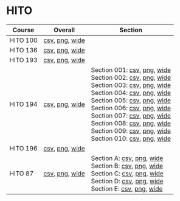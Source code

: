 # HITO

| Course | Overall | Section |
| ------ | ------- | ------- |
| HITO 100 | [csv](https://github.com/UCSD-Historical-Enrollment-Data/2023Fall/blob/main/overall/HITO%20100.csv), [png](https://raw.githubusercontent.com/UCSD-Historical-Enrollment-Data/2023Fall/main/plot_overall/HITO%20100.png), [wide](https://raw.githubusercontent.com/UCSD-Historical-Enrollment-Data/2023Fall/main/plot_overall_wide/HITO%20100.png) |  |
| HITO 136 | [csv](https://github.com/UCSD-Historical-Enrollment-Data/2023Fall/blob/main/overall/HITO%20136.csv), [png](https://raw.githubusercontent.com/UCSD-Historical-Enrollment-Data/2023Fall/main/plot_overall/HITO%20136.png), [wide](https://raw.githubusercontent.com/UCSD-Historical-Enrollment-Data/2023Fall/main/plot_overall_wide/HITO%20136.png) |  |
| HITO 193 | [csv](https://github.com/UCSD-Historical-Enrollment-Data/2023Fall/blob/main/overall/HITO%20193.csv), [png](https://raw.githubusercontent.com/UCSD-Historical-Enrollment-Data/2023Fall/main/plot_overall/HITO%20193.png), [wide](https://raw.githubusercontent.com/UCSD-Historical-Enrollment-Data/2023Fall/main/plot_overall_wide/HITO%20193.png) |  |
| HITO 194 | [csv](https://github.com/UCSD-Historical-Enrollment-Data/2023Fall/blob/main/overall/HITO%20194.csv), [png](https://raw.githubusercontent.com/UCSD-Historical-Enrollment-Data/2023Fall/main/plot_overall/HITO%20194.png), [wide](https://raw.githubusercontent.com/UCSD-Historical-Enrollment-Data/2023Fall/main/plot_overall_wide/HITO%20194.png) | Section 001: [csv](https://github.com/UCSD-Historical-Enrollment-Data/2023Fall/blob/main/section/HITO%20194_001.csv), [png](https://raw.githubusercontent.com/UCSD-Historical-Enrollment-Data/2023Fall/main/plot_section/HITO%20194_001.png), [wide](https://raw.githubusercontent.com/UCSD-Historical-Enrollment-Data/2023Fall/main/plot_section_wide/HITO%20194_001.png)<br>Section 002: [csv](https://github.com/UCSD-Historical-Enrollment-Data/2023Fall/blob/main/section/HITO%20194_002.csv), [png](https://raw.githubusercontent.com/UCSD-Historical-Enrollment-Data/2023Fall/main/plot_section/HITO%20194_002.png), [wide](https://raw.githubusercontent.com/UCSD-Historical-Enrollment-Data/2023Fall/main/plot_section_wide/HITO%20194_002.png)<br>Section 003: [csv](https://github.com/UCSD-Historical-Enrollment-Data/2023Fall/blob/main/section/HITO%20194_003.csv), [png](https://raw.githubusercontent.com/UCSD-Historical-Enrollment-Data/2023Fall/main/plot_section/HITO%20194_003.png), [wide](https://raw.githubusercontent.com/UCSD-Historical-Enrollment-Data/2023Fall/main/plot_section_wide/HITO%20194_003.png)<br>Section 004: [csv](https://github.com/UCSD-Historical-Enrollment-Data/2023Fall/blob/main/section/HITO%20194_004.csv), [png](https://raw.githubusercontent.com/UCSD-Historical-Enrollment-Data/2023Fall/main/plot_section/HITO%20194_004.png), [wide](https://raw.githubusercontent.com/UCSD-Historical-Enrollment-Data/2023Fall/main/plot_section_wide/HITO%20194_004.png)<br>Section 005: [csv](https://github.com/UCSD-Historical-Enrollment-Data/2023Fall/blob/main/section/HITO%20194_005.csv), [png](https://raw.githubusercontent.com/UCSD-Historical-Enrollment-Data/2023Fall/main/plot_section/HITO%20194_005.png), [wide](https://raw.githubusercontent.com/UCSD-Historical-Enrollment-Data/2023Fall/main/plot_section_wide/HITO%20194_005.png)<br>Section 006: [csv](https://github.com/UCSD-Historical-Enrollment-Data/2023Fall/blob/main/section/HITO%20194_006.csv), [png](https://raw.githubusercontent.com/UCSD-Historical-Enrollment-Data/2023Fall/main/plot_section/HITO%20194_006.png), [wide](https://raw.githubusercontent.com/UCSD-Historical-Enrollment-Data/2023Fall/main/plot_section_wide/HITO%20194_006.png)<br>Section 007: [csv](https://github.com/UCSD-Historical-Enrollment-Data/2023Fall/blob/main/section/HITO%20194_007.csv), [png](https://raw.githubusercontent.com/UCSD-Historical-Enrollment-Data/2023Fall/main/plot_section/HITO%20194_007.png), [wide](https://raw.githubusercontent.com/UCSD-Historical-Enrollment-Data/2023Fall/main/plot_section_wide/HITO%20194_007.png)<br>Section 008: [csv](https://github.com/UCSD-Historical-Enrollment-Data/2023Fall/blob/main/section/HITO%20194_008.csv), [png](https://raw.githubusercontent.com/UCSD-Historical-Enrollment-Data/2023Fall/main/plot_section/HITO%20194_008.png), [wide](https://raw.githubusercontent.com/UCSD-Historical-Enrollment-Data/2023Fall/main/plot_section_wide/HITO%20194_008.png)<br>Section 009: [csv](https://github.com/UCSD-Historical-Enrollment-Data/2023Fall/blob/main/section/HITO%20194_009.csv), [png](https://raw.githubusercontent.com/UCSD-Historical-Enrollment-Data/2023Fall/main/plot_section/HITO%20194_009.png), [wide](https://raw.githubusercontent.com/UCSD-Historical-Enrollment-Data/2023Fall/main/plot_section_wide/HITO%20194_009.png)<br>Section 010: [csv](https://github.com/UCSD-Historical-Enrollment-Data/2023Fall/blob/main/section/HITO%20194_010.csv), [png](https://raw.githubusercontent.com/UCSD-Historical-Enrollment-Data/2023Fall/main/plot_section/HITO%20194_010.png), [wide](https://raw.githubusercontent.com/UCSD-Historical-Enrollment-Data/2023Fall/main/plot_section_wide/HITO%20194_010.png) |
| HITO 196 | [csv](https://github.com/UCSD-Historical-Enrollment-Data/2023Fall/blob/main/overall/HITO%20196.csv), [png](https://raw.githubusercontent.com/UCSD-Historical-Enrollment-Data/2023Fall/main/plot_overall/HITO%20196.png), [wide](https://raw.githubusercontent.com/UCSD-Historical-Enrollment-Data/2023Fall/main/plot_overall_wide/HITO%20196.png) |  |
| HITO 87 | [csv](https://github.com/UCSD-Historical-Enrollment-Data/2023Fall/blob/main/overall/HITO%2087.csv), [png](https://raw.githubusercontent.com/UCSD-Historical-Enrollment-Data/2023Fall/main/plot_overall/HITO%2087.png), [wide](https://raw.githubusercontent.com/UCSD-Historical-Enrollment-Data/2023Fall/main/plot_overall_wide/HITO%2087.png) | Section A: [csv](https://github.com/UCSD-Historical-Enrollment-Data/2023Fall/blob/main/section/HITO%2087_A.csv), [png](https://raw.githubusercontent.com/UCSD-Historical-Enrollment-Data/2023Fall/main/plot_section/HITO%2087_A.png), [wide](https://raw.githubusercontent.com/UCSD-Historical-Enrollment-Data/2023Fall/main/plot_section_wide/HITO%2087_A.png)<br>Section B: [csv](https://github.com/UCSD-Historical-Enrollment-Data/2023Fall/blob/main/section/HITO%2087_B.csv), [png](https://raw.githubusercontent.com/UCSD-Historical-Enrollment-Data/2023Fall/main/plot_section/HITO%2087_B.png), [wide](https://raw.githubusercontent.com/UCSD-Historical-Enrollment-Data/2023Fall/main/plot_section_wide/HITO%2087_B.png)<br>Section C: [csv](https://github.com/UCSD-Historical-Enrollment-Data/2023Fall/blob/main/section/HITO%2087_C.csv), [png](https://raw.githubusercontent.com/UCSD-Historical-Enrollment-Data/2023Fall/main/plot_section/HITO%2087_C.png), [wide](https://raw.githubusercontent.com/UCSD-Historical-Enrollment-Data/2023Fall/main/plot_section_wide/HITO%2087_C.png)<br>Section D: [csv](https://github.com/UCSD-Historical-Enrollment-Data/2023Fall/blob/main/section/HITO%2087_D.csv), [png](https://raw.githubusercontent.com/UCSD-Historical-Enrollment-Data/2023Fall/main/plot_section/HITO%2087_D.png), [wide](https://raw.githubusercontent.com/UCSD-Historical-Enrollment-Data/2023Fall/main/plot_section_wide/HITO%2087_D.png)<br>Section E: [csv](https://github.com/UCSD-Historical-Enrollment-Data/2023Fall/blob/main/section/HITO%2087_E.csv), [png](https://raw.githubusercontent.com/UCSD-Historical-Enrollment-Data/2023Fall/main/plot_section/HITO%2087_E.png), [wide](https://raw.githubusercontent.com/UCSD-Historical-Enrollment-Data/2023Fall/main/plot_section_wide/HITO%2087_E.png) |
